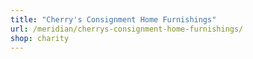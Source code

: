 ```yaml
---
title: "Cherry's Consignment Home Furnishings"
url: /meridian/cherrys-consignment-home-furnishings/
shop: charity
---
```

